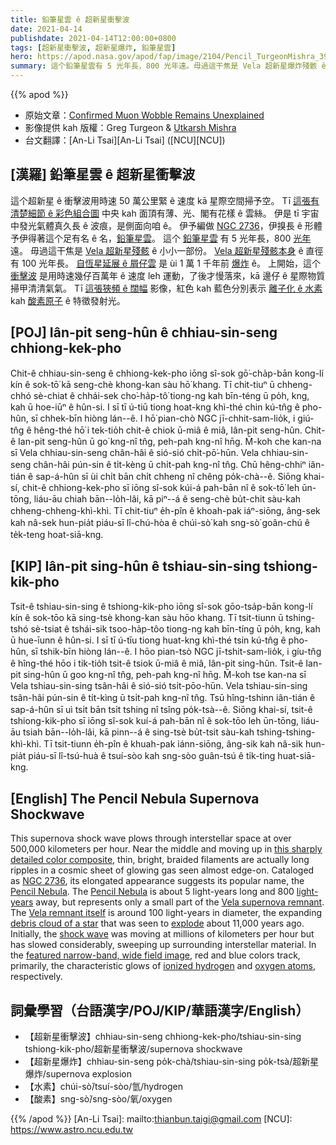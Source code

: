 ```yaml
---
title: 鉛筆星雲 ê 超新星衝擊波
date: 2021-04-14
publishdate: 2021-04-14T12:00:00+0800
tags: [超新星衝擊波, 超新星爆炸, 鉛筆星雲]
hero: https://apod.nasa.gov/apod/fap/image/2104/Pencil_TurgeonMishra_3930.jpg
summary: 這个鉛筆星雲有 5 光年長，800 光年遠。毋過這干焦是 Vela 超新星爆炸殘骸 ê 小小一部份。Vela 超新星爆炸殘骸本身 ê 有直徑有 100 光年長。
---
```


{{% apod %}}

- 原始文章：[Confirmed Muon Wobble Remains Unexplained](https://apod.nasa.gov/apod/ap210414.html)
- 影像提供 kah 版權：Greg Turgeon & [Utkarsh Mishra](https://www.utkarshmishraastrophotography.com/)
- 台文翻譯：[An-Li Tsai][An-Li Tsai] ([NCU][NCU])

## [漢羅] 鉛筆星雲 ê 超新星衝擊波
這个超新星 ê 衝擊波用時速 50 萬公里緊 ê 速度 kā 星際空間掃予空。
Tī [這張有清楚細節 ê 彩色組合圖][1] 中央 kah 面頂有薄、光、閣有花樣 ê 雲絲。
伊是 tī 宇宙中發光氣體真久長 ê 波痕，是側面向咱 ê。
伊予編做 [NGC 2736][2]，伊搝長 ê 形體予伊得著這个足有名 ê 名，[鉛筆星雲][3]。
這个 [鉛筆星雲][4] 有 5 光年長，800 [光年][5] 遠。
毋過這干焦是 [Vela 超新星殘骸][6] ê 小小一部份。
[Vela 超新星殘骸本身][7] ê 直徑有 100 光年長。
[自恆星延展 ê 屑仔雲][8] 是 ùi 1 萬 1 千年前 [爆炸][9] ê。
上開始，這个 [衝擊波][10] 是用時速幾仔百萬年 ê 速度 leh 運動，了後才慢落來，kā 邊仔 ê 星際物質掃甲清清氣氣。
Tī [這張狹頻 ê 闊幅][11] 影像，紅色 kah 藍色分別表示 [離子化 ê 水素][12] kah [酸素原子][13] ê 特徵發射光。


## [POJ] Iân-pit seng-hûn ê chhiau-sin-seng chhiong-kek-pho
Chit-ê chhiau-sin-seng ê chhiong-kek-pho iōng sî-sok gō͘-cha̍p-bān kong-lí kín ê sok-tō͘ kā seng-chè khong-kan sàu hō͘ khang.
Tī chit-tiuⁿ ū chheng-chhó sè-chiat ê chhái-sek cho͘-ha̍p-tô͘ tiong-ng kah bīn-téng ū po̍h, kng, kah ū hoe-iūⁿ ê hûn-si.
I sī tī ú-tiū tiong hoat-kng khì-thé chin kú-tn̂g ê pho-hûn, sī chhek-bīn hiòng lán--ê.
I hō͘ pian-chò NGC jī-chhit-sam-lio̍k, i giú-tn̂g ê hêng-thé hō͘ i tek-tio̍h chit-ê chiok ū-miâ ê miâ, Iân-pit seng-hûn.
Chit-ê Ian-pit seng-hûn ū go͘ kng-nî tn̂g, peh-pah kng-nî hn̄g.
M̄-koh che kan-na sī Vela chhiau-sin-seng chân-hâi ê sió-sió chi̍t-pō͘-hūn.
Vela chhiau-sin-seng chân-hâi pún-sin ê ti̍t-kèng ū chi̍t-pah kng-nî tn̂g.
Chū hêng-chhiⁿ iân-tián ê sap-á-hûn sī ùi chi̍t bān chi̍t chheng nî chêng po̍k-chà--ê.
Siōng khai-sí, chit-ê chhiong-kek-pho sī iōng sî-sok kúi-á pah-bān nî ê sok-tō͘ leh ūn-tōng, liáu-āu chiah bān--lo̍h-lâi, kā piⁿ--á ê seng-chè bu̍t-chit sàu-kah chheng-chheng-khì-khì.
Tī chit-tiuⁿ e̍h-pîn ê khoah-pak iáⁿ-siōng, âng-sek kah nâ-sek hun-pia̍t piáu-sī lî-chú-hòa ê chúi-sò͘ kah sng-sò͘ goân-chú ê te̍k-teng hoat-siā-kng.



## [KIP] Iân-pit sing-hûn ê tshiau-sin-sing tshiong-kik-pho
Tsit-ê tshiau-sin-sing ê tshiong-kik-pho iōng sî-sok gōo-tsa̍p-bān kong-lí kín ê sok-tōo  kā sing-tsè khong-kan sàu hōo khang.
Tī tsit-tiunn ū tshing-tshó sè-tsiat ê tshái-sik tsoo-ha̍p-tôo  tiong-ng kah bīn-tíng ū po̍h, kng, kah ū hue-īunn ê hûn-si.
I sī tī ú-tīu tiong huat-kng khì-thé tsin kú-tn̂g ê pho-hûn, sī tshik-bīn hiòng lán--ê.
I hōo pian-tsò NGC jī-tshit-sam-lio̍k, i gíu-tn̂g ê hîng-thé hōo i tik-tio̍h tsit-ê tsiok ū-miâ ê miâ, Iân-pit sing-hûn.
Tsit-ê Ian-pit sing-hûn ū goo kng-nî tn̂g, peh-pah kng-nî hn̄g.
M̄-koh tse kan-na sī Vela tshiau-sin-sing tsân-hâi ê sió-sió tsi̍t-pōo-hūn.
Vela tshiau-sin-sing tsân-hâi pún-sin ê ti̍t-kìng ū tsi̍t-pah kng-nî tn̂g.
Tsū hîng-tshinn iân-tián ê sap-á-hûn sī uì tsi̍t bān tsi̍t tshing nî tsîng po̍k-tsà--ê.
Siōng khai-sí, tsit-ê tshiong-kik-pho sī iōng sî-sok kuí-á pah-bān nî ê sok-tōo leh ūn-tōng, liáu-āu tsiah bān--lo̍h-lâi, kā pinn--á ê sing-tsè bu̍t-tsit sàu-kah tshing-tshing-khì-khì.
Tī tsit-tiunn e̍h-pîn ê khuah-pak iánn-siōng, âng-sik kah nâ-sik hun-pia̍t piáu-sī lî-tsú-huà ê tsuí-sòo kah sng-sòo  guân-tsú ê ti̍k-ting huat-siā-kng.



## [English] The Pencil Nebula Supernova Shockwave
This supernova shock wave plows through interstellar space at over 500,000 kilometers per hour. Near the middle and moving up in [this sharply detailed color composite][1], thin, bright, braided filaments are actually long ripples in a cosmic sheet of glowing gas seen almost edge-on. Cataloged as [NGC 2736][2], its elongated appearance suggests its popular name, the [Pencil Nebula][3]. The [Pencil Nebula][4] is about 5 light-years long and 800 [light-years][5] away, but represents only a small part of the [Vela supernova remnant][6]. The [Vela remnant itself][7] is around 100 light-years in diameter, the expanding [debris cloud of a star][8] that was seen to [explode][9] about 11,000 years ago. Initially, the [shock wave][10] was moving at millions of kilometers per hour but has slowed considerably, sweeping up surrounding interstellar material. In the [featured narrow-band, wide field image][11], red and blue colors track, primarily, the characteristic glows of [ionized hydrogen][12] and [oxygen atoms][13], respectively.


## 詞彙學習（台語漢字/POJ/KIP/華語漢字/English）

- 【超新星衝擊波】chhiau-sin-seng chhiong-kek-pho/tshiau-sin-sing tshiong-kik-pho/超新星衝擊波/supernova shockwave
- 【超新星爆炸】chhiau-sin-seng po̍k-chà/tshiau-sin-sing po̍k-tsà/超新星爆炸/supernova explosion
- 【水素】chúi-sò͘/tsuí-sòo/氫/hydrogen
- 【酸素】sng-sò͘/sng-sòo/氧/oxygen


{{% /apod %}}
[An-Li Tsai]: mailto:thianbun.taigi@gmail.com
[NCU]: https://www.astro.ncu.edu.tw

[1]: https://www.utkarshmishraastrophotography.com/nebula?pgid=iy1dnzx2-5b74a833-d04e-409a-8eca-5cf22ce304d3
[2]: https://en.wikipedia.org/wiki/NGC_2736
[3]: http://www.nasa.gov/vision/universe/starsgalaxies/pencil_nebula.html
[4]: https://www.youtube.com/watch?v=P4rXhOArFw8
[5]: https://starchild.gsfc.nasa.gov/docs/StarChild/questions/question19.html
[6]: https://apod.nasa.gov/apod/fap/ap100910.html
[7]: https://en.wikipedia.org/wiki/Vela_Supernova_Remnant
[8]: https://chandra.harvard.edu/xray_sources/supernovas.html
[9]: https://apod.nasa.gov/apod/fap/ap131001.html
[10]: https://apod.nasa.gov/apod/fap/ap200202.html
[11]: https://www.utkarshmishraastrophotography.com/nebula?pgid=iy1dnzx2-5b74a833-d04e-409a-8eca-5cf22ce304d3
[12]: http://astronomy.swin.edu.au/cosmos/i/ionised+hydrogen
[13]: https://periodic.lanl.gov/8.shtml
